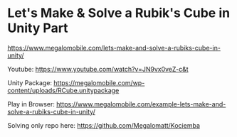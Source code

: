 # Let's Make & Solve a Rubik's Cube in Unity Part
https://www.megalomobile.com/lets-make-and-solve-a-rubiks-cube-in-unity/

Youtube:
https://www.youtube.com/watch?v=JN9vx0veZ-c&t

Unity Package:
https://megalomobile.com/wp-content/uploads/RCube.unitypackage

Play in Browser:
https://www.megalomobile.com/example-lets-make-and-solve-a-rubiks-cube-in-unity/

Solving only repo here:
https://github.com/Megalomatt/Kociemba

